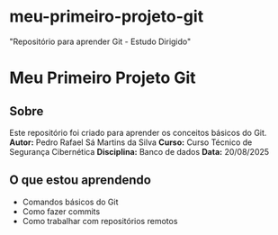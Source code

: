 # meu-primeiro-projeto-git
"Repositório para aprender Git - Estudo Dirigido"
# Meu Primeiro Projeto Git
## Sobre 

Este repositório foi criado para aprender os conceitos básicos do Git.
**Autor:** Pedro Rafael Sá Martins da Silva
**Curso:** Curso Técnico de Segurança Cibernética
**Disciplina:** Banco de dados 
**Data:** 20/08/2025
## O que estou aprendendo 
- Comandos básicos do Git
- Como fazer commits
- Como trabalhar com repositórios remotos